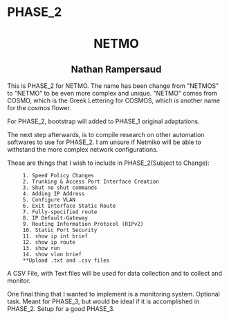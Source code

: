 # PHASE_2
<h1 align=center>NETMO</h1>

<h2 align=center>Nathan Rampersaud</h2>

This is PHASE_2 for NETMO. The name has been change from "NETMOS" to "NETMO" to be even more complex and unique. "NETMO" comes from COSMO, which is the Greek Lettering for COSMOS, which is another name for the cosmos flower. 

For PHASE_2, bootstrap will added to PHASE_1 original adaptations. 

The next step afterwards, is to compile research on other automation softwares to use for PHASE_2. I am unsure if Netmiko will be able to withstand the more complex network configurations. 


These are things that I wish to include in PHASE_2(Subject to Change):

``` 
     1. Speed Policy Changes
     2. Trunking & Access Port Interface Creation 
     3. Shut no shut commands 
     4. Adding IP Address 
     5. Configure VLAN 
     6. Exit Interface Static Route
     7. Fully-specified route 
     8. IP Default-Gateway
     9. Routing Information Protocol (RIPv2)
     10. Static Port Security 
     11. show ip int brief
     12. show ip route
     13. show run 
     14. show vlan brief 
     **Upload .txt and .csv files
```


A CSV File, with Text files will be used for data collection and to collect and monitor. 

One final thing that I wanted to implement is a monitoring system. Optional task. Meant for PHASE_3, but would be ideal if it is accomplished in PHASE_2. Setup for a good PHASE_3. 
